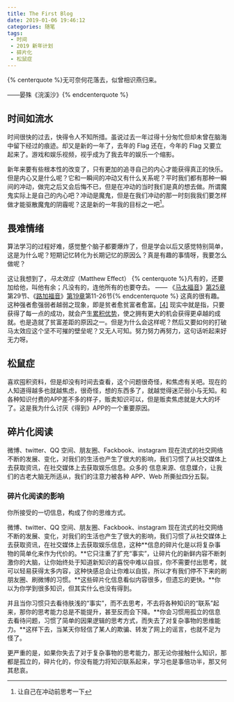 ```yaml
---
title: The First Blog
date: 2019-01-06 19:46:12
categories: 随笔
tags:
 - 时间
 - 2019 新年计划
 - 碎片化
 - 松鼠症
---
```


{% centerquote %}无可奈何花落去，似曾相识燕归来。

——晏殊《浣溪沙》{% endcenterquote %}

<!-- more -->

## 时间如流水

时间很快的过去，快得令人不知所措。虽说过去一年过得十分匆忙但却未曾在脑海中留下经过的痕迹。却又是新的一年了，去年的 Flag 还在，今年的 Flag 又要立起来了。游戏和娱乐视频，视乎成为了我去年的娱乐一个缩影。

新年来要有些根本性的改变了，只有更加的追寻自己的内心才能获得真正的快乐。但是内心又是什么呢？它和一瞬间的冲动又有什么关系呢？平时我们都有那种一瞬间的冲动，做完之后又会后悔不已，但是在冲动的当时我们是真的想去做。所谓魔鬼实际上是自己的内心吧？冲动是魔鬼，但是在我们冲动的那一时刻我我们要怎样做才能驱散魔鬼的阴霾呢？这是新的一年我的目标之一吧[^新年任务1]。

## 畏难情绪

算法学习的过程好难，感觉整个脑子都要爆炸了，但是学会以后又感觉特别简单，这是为什么呢？短期记忆转化为长期记忆的原因么？真是有趣的事情呀，我要怎么做呢？

这让我想到了，_马太效应_（Matthew Effect）
{% centerquote %}凡有的，还要加给他，叫他有余；凡没有的，连他所有的也要夺去。
—— 《[马太福音](https://zh.wikipedia.org/wiki/%E9%A9%AC%E5%A4%AA%E7%A6%8F%E9%9F%B3 "马太福音")》[第25章](https://zh.wikipedia.org/wiki/Category:%E9%A9%AC%E5%A4%AA%E7%A6%8F%E9%9F%B3%E7%AC%AC25%E7%AB%A0 "Category:马太福音第25章")第29节、《[路加福音](https://zh.wikipedia.org/wiki/%E8%B7%AF%E5%8A%A0%E7%A6%8F%E9%9F%B3 "路加福音")》[第19章](https://zh.wikipedia.org/wiki/Category:%E8%B7%AF%E5%8A%A0%E7%A6%8F%E9%9F%B3%E7%AC%AC19%E7%AB%A0 "Category:路加福音第19章")第11-26节{% endcenterquote %}
这真的很有趣。这种强者愈强弱者越弱之现象，即是贫者愈贫富者愈富。[\[4\]](https://zh.wikipedia.org/zh-sg/%E9%A9%AC%E5%A4%AA%E6%95%88%E5%BA%94#cite_note-4) 现实中就是指，只要获得了每一点的成功，就会产生[累积优势](https://zh.wikipedia.org/w/index.php?title=%E7%B4%AF%E7%A9%8D%E5%84%AA%E5%8B%A2&action=edit&redlink=1)，使之拥有更大的机会获得更卓越的成就。也是造就了贫富差距的原因之一。但是为什么会这样呢？然后又要如何的打破马太效应这个坚不可摧的壁垒呢？又无人可知。努力努力再努力，这句话听起来好无力呀。

## 松鼠症

喜欢囤积资料，但是却没有时间去查看，这个问题很奇怪，和焦虑有关吧。现在的人知道得越多也就越焦虑，很奇怪，想的东西多了，就越觉得迷茫弱小与无知。和各种知识付费的APP差不多的样子，贩卖知识可以，但是贩卖焦虑就是大大的坏了。这是我为什么讨厌《得到》APP的一个重要原因。

## 碎片化阅读

微博、twitter、QQ 空间、朋友圈、Fackbook、instagram 现在流式的社交网络不断的发展、变化，对我们的生活也产生了很大的影响，我们习惯了从社交媒体上去获取资讯，在社交媒体上去获取娱乐信息。众多的 信息来源、信息媒介，让我们的古老大脑无所适从，我们的注意力被各种 APP、Web 所撕扯四分五裂。

### 碎片化阅读的影响

你所接受的一切信息，构成了你的思维方式。

微博、twitter、QQ 空间、朋友圈、Fackbook、instagram 现在流式的社交网络不断的发展、变化，对我们的生活也产生了很大的影响，我们习惯了从社交媒体上去获取资讯，在社交媒体上去获取娱乐信息，这种**信息的碎片化是以将复杂事物的简单化来作为代价的。**它只注重了扩充“事实”，让碎片化的新鲜内容不断刺激你的大脑，让你始终处于知道新知识的喜悦中难以自拔，你不需要付出思考，就可以轻易获得太多内容，这种快感总会让你难以自拔，所以才有我们停不下来的刷朋友圈、刷微博的习惯。**这些碎片化信息看似内容很多，但遗忘的更快。**你以为你学到很多知识，但其实什么也没有得到。

并且当你习惯只去看待肤浅的“事实”，而不去思考，不去将各种知识的“联系”起来，那你的思考能力总是不能提升，甚至反而会下降。**你会习惯用孤立的信息去看待问题，习惯了简单的因果逻辑的思考方式，而失去了对复杂事物的思维能力。**这样下去，当某天你轻信了某人的欺骗、转发了网上的谣言，也就不足为怪了。

更严重的是，如果你失去了对于复杂事物的思考能力，那无论你接触什么知识，那都是孤立的，碎片化的，你没有能力将知识联系起来，学习也是事倍功半，那又何其悲哀。

[^新年任务1]: 让自己在冲动前思考一下
